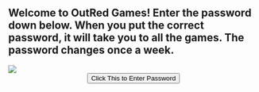 ## Welcome to OutRed Games! Enter the password down below. When you put the correct password, it will take you to all the games. The password changes once a week.
<html>
  <title>Redd Games</title>
  </html>
 <link rel="icon" type="image/x-icon" href="https://github.com/OutRed/outred.github.io/blob/main/favicon.ico" /> <title>OutRed Games</title>
<a href="https://hits.seeyoufarm.com"><img src="https://hits.seeyoufarm.com/api/count/incr/badge.svg?url=https%3A%2F%2Fgithub.com%2FOutRed%2Foutred.github.io&count_bg=%236BA83D&title_bg=%23555555&icon=codeigniter.svg&icon_color=%23E7E7E7&title=Page+Visits&edge_flat=false"/></a>
 
<head> 
<script type="text/javascript">
    (function(c,l,a,r,i,t,y){
        c[a]=c[a]||function(){(c[a].q=c[a].q||[]).push(arguments)};
        t=l.createElement(r);t.async=1;t.src="https://www.clarity.ms/tag/"+i;
        y=l.getElementsByTagName(r)[0];y.parentNode.insertBefore(t,y);
    })(window, document, "clarity", "script", "dde60yshnc");
</script>       
</head>       
    
<SCRIPT>
function passWord() {
var testV = 1;
var pass1 = prompt('Please Enter the Password',' ');
while (testV < 3) {
if (!pass1) 
history.go(-1);
if (pass1.toLowerCase() == "girls shouldn't know this") {
alert('You Got it Right!');
window.open('game.html');
break;
} 
testV+=1;
var pass1 = 
prompt('Access Denied - Password Incorrect, Please Try Again.','Password');
}
if (pass1.toLowerCase()!="password" & testV ==3) 
history.go(-1);
return " ";
} 
</SCRIPT>
<CENTER>
<FORM>
<input type="button" value="Click This to Enter Password" onClick="passWord()">
</FORM>
</CENTER>
  
  <script src="https://www.google.com/recaptcha/enterprise.js?render=6Le82r4hAAAAAJruOCxdQXzaeqYXtA00PkBGJTQw"></script>
<script>
grecaptcha.enterprise.ready(function() {
    grecaptcha.enterprise.execute('6Le82r4hAAAAAJruOCxdQXzaeqYXtA00PkBGJTQw', {action: 'login'}).then(function(token) {
       ...
    });
});
</script>

  
  
  
  
  
  
  
  
  
  
  
  
  
  
  
  
  
  
  
  
  
  
  
  
  
  
  
  
  
  
  
  
  
  
 

